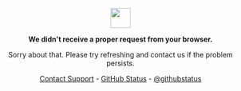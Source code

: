 <p align="center">
<img width="40" src="https://github.githubassets.com/images/spinners/octocat-spinner-64.gif">
<p align="center"><strong>We didn't receive a proper request from your browser.</strong></p>
<p align="center">Sorry about that. Please try refreshing and contact us if the problem persists.</p> <p align="center">
<a href="https://www.youtube.com/watch?
V=dQw4w9WgXcQ">Contact Support</a> -
<a href="https://www.youtube.com/watch?
V=dQw4w9WgXcQ">GitHub Status</a> -
<a href="https://www.youtube.com/watch?
V=dQw4w9WgXcQ">@githubstatus</a>
</р>
</р>
